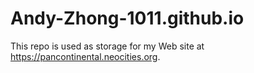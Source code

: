 # Andy-Zhong-1011.github.io

This repo is used as storage for my Web site at https://pancontinental.neocities.org.
